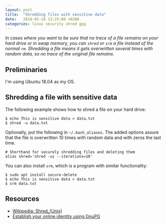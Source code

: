 ```yaml
---
layout: post
title:  "Shredding files with sensitive data"
date:   2018-05-18 13:25:00 +0200
categories: linux security shred gpg
---
```

*In cases where you want to be sure that no trace of a file remains on your hard drive or in swap memory, you can `shred` or `srm` a file instead of the normal `rm`. Shredding a file means it gets overwritten several times with random data, so no trace of the original file remains.*

## Preliminaries
I'm using Ubuntu 18.04 as my OS.

## Shredding a file with sensitive data
The following example shows how to shred a file on your hard drive:
```console
$ echo This is sensitive data > data.txt
$ shred -u data.txt
```

Optionally, put the following in `~/.bash_aliases`. The added options assure that the file is overwritten 10 times with random data and with zeros the last time.
```
# Shorthand for securely shredding files and deleting them
alias shred='shred -uz --iterations=10'
```

You can also install `srm`, which is a program with similar functionality:
```console
$ sudo apt install secure-delete
$ echo This is sensitive data > data.txt
$ srm data.txt
```

## Resources
- [Wikipedia: Shred_(Unix)][wikipedia]
- [Establish your online identity using GnuPG][saminiir]

[wikipedia]: https://en.wikipedia.org/wiki/Shred_(Unix)
[saminiir]: http://www.saminiir.com/establish-cryptographic-identity-using-gnupg/
